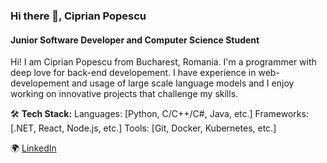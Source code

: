 ### Hi there 👋, Ciprian Popescu
#### Junior Software Developer and Computer Science Student
Hi! I am Ciprian Popescu from Bucharest, Romania. I'm a programmer with deep love for back-end developement. I have experience in web-developement and usage of large scale language models and I enjoy working on innovative projects that challenge my skills.

🛠️ **Tech Stack:**
Languages: [Python, C/C++/C#, Java, etc.]
Frameworks: [.NET, React, Node.js, etc.]
Tools: [Git, Docker, Kubernetes, etc.]

🌍 [LinkedIn](https://www.linkedin.com/in/ciprian-denis-popescu-9038062b9/) 
